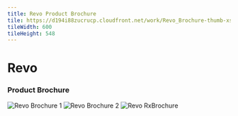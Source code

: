 ```yaml
---
title: Revo Product Brochure
tile: https://d194i88zucrucp.cloudfront.net/work/Revo_Brochure-thumb-xs.jpg
tileWidth: 600
tileHeight: 548
---
```


# Revo

### Product Brochure

![Revo Brochure 1](https://d194i88zucrucp.cloudfront.net/work/Revo_Brochure1-lg.jpg)
![Revo Brochure 2](https://d194i88zucrucp.cloudfront.net/work/Revo_Brochure2-lg.jpg)
![Revo RxBrochure](https://d194i88zucrucp.cloudfront.net/work/Revo_RxBrochure-lg.jpg)
